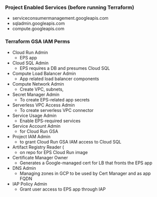 ### Project Enabled Services (before running Terraform)
* serviceconsumermanagement.googleapis.com
* sqladmin.googleapis.com 
* compute.googleapis.com

### Terraform GSA IAM Perms
* Cloud Run Admin
  * EPS app
* Cloud SQL Admin
  * EPS requires a DB and presumes Cloud SQL
* Compute Load Balancer Admin
  * App related load balancer components
* Compute Network Admin
  * Create VPC, subnets, 
* Secret Manager Admin
  * To create EPS-related app secrets  
* Serverless VPC Access Admin
  * To create serverless VPC connector
* Service Usage Admin
  * Enable EPS-required services
* Service Account Admin 
  * for Cloud Run GSA
* Project IAM Admin
  * to grant Cloud Run GSA IAM access to Cloud SQL 
* Artifact Registry Reader (
  * on repo for EPS Cloud Run image
* Certificate Manager Owner 
  * Generates a Google-managed cert for LB that fronts the EPS app
* DNS Admin 
  * Managing zones in GCP to be used by Cert Manager and as app FQDN
* IAP Policy Admin
  * Grant user access to EPS app through IAP